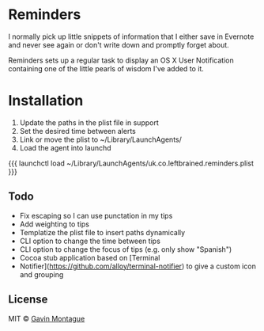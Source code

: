 # Reminders

I normally pick up little snippets of information that I either save in Evernote
and never see again or don't write down and promptly forget about.

Reminders sets up a regular task to display an OS X User Notification containing
one of the little pearls of wisdom I've added to it. 

# Installation
1.  Update the paths in the plist file in support
2.  Set the desired time between alerts
3.  Link or move the plist to ~/Library/LaunchAgents/
4.  Load the agent into launchd 

{{{
launchctl load ~/Library/LaunchAgents/uk.co.leftbrained.reminders.plist
}}}

## Todo

* Fix escaping so I can use punctation in my tips
* Add weighting to tips
* Templatize the plist file to insert paths dynamically
* CLI option to change the time between tips
* CLI option to change the focus of tips (e.g. only show "Spanish")
* Cocoa stub application based on [Terminal
* Notifier](https://github.com/alloy/terminal-notifier) to give a custom icon
 and grouping

## License

MIT © [Gavin Montague](http://leftbrained.co.uk)
